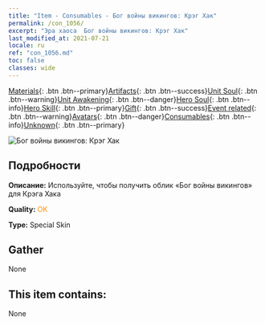 ```yaml
---
title: "Item - Consumables - Бог войны викингов: Крэг Хак"
permalink: /con_1056/
excerpt: "Эра хаоса  Бог войны викингов: Крэг Хак"
last_modified_at: 2021-07-21
locale: ru
ref: "con_1056.md"
toc: false
classes: wide
---
```

 [Materials](/ItemsRU/){: .btn .btn--primary}[Artifacts](/ItemsRU/Artifacts/){: .btn .btn--success}[Unit Soul](/ItemsRU/UnitSoul/){: .btn .btn--warning}[Unit Awakening](/ItemsRU/UnitAwakening/){: .btn .btn--danger}[Hero Soul](/ItemsRU/HeroSoul/){: .btn .btn--info}[Hero Skill](/ItemsRU/HeroSkill/){: .btn .btn--primary}[Gift](/ItemsRU/Gift/){: .btn .btn--success}[Event related](/ItemsRU/Events/){: .btn .btn--warning}[Avatars](/ItemsRU/Avatars/){: .btn .btn--danger}[Consumables](/ItemsRU/Consumables/){: .btn .btn--info}[Unknown](/ItemsRU/Unknown/){: .btn .btn--primary}

 ![Бог войны викингов: Крэг Хак](/images/h/h_CragHack3.jpg)

## Подробности
 **Описание:** Используйте, чтобы получить облик «Бог войны викингов» для Крэга Хака

 **Quality:** <span style="color: #FF8C00">OK</span>

 **Type:** Special Skin

## Gather

  None

## This item contains:

  None

